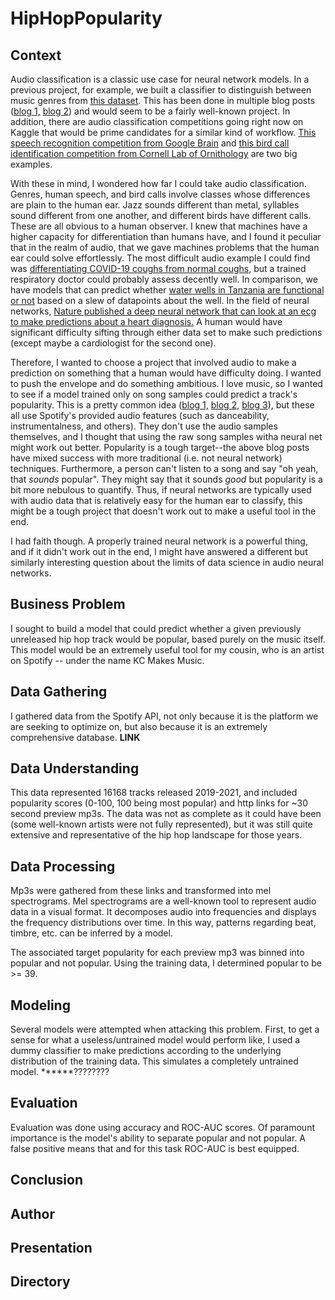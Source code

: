 # HipHopPopularity

## Context
Audio classification is a classic use case for neural network models. In a previous project, for example, we built a classifier to distinguish between music genres 
from [this dataset](http://marsyas.info/downloads/datasets.html). This has been done in multiple blog posts 
([blog 1,](https://medium.com/swlh/music-genre-classification-using-transfer-learning-pytorch-ea1c23e36eb8) 
[blog 2](https://www.analyticsvidhya.com/blog/2021/06/music-genres-classification-using-deep-learning-techniques/)) 
and would seem to be a fairly well-known project. In addition, there are audio classification competitions going right now on Kaggle that would be prime candidates 
for a similar kind of workflow. [This speech recognition competition from Google Brain](https://www.kaggle.com/c/tensorflow-speech-recognition-challenge) and [this 
bird call identification competition from Cornell Lab of Ornithology](https://www.kaggle.com/c/birdsong-recognition) are two big examples.

With these in mind, I wondered how far I could take audio classification. Genres, human speech, and bird calls involve classes whose differences are plain to the 
human ear. Jazz sounds different than metal, syllables sound different from one another, and different birds have different calls. These are all obvious to a human 
observer. I knew that machines have a higher capacity for differentiation than humans have, and I found it peculiar that in the realm of audio, that we gave 
machines problems that the human ear could solve effortlessly. The most difficult audio example I could find was [differentiating COVID-19 coughs from normal 
coughs,](https://www.kaggle.com/andrewmvd/covid19-cough-audio-classification) but a trained respiratory doctor could probably assess decently well. In comparison, 
we have models that can predict whether [water wells in Tanzania are functional or not](https://www.drivendata.org/competitions/7/pump-it-up-data-mining-the-water-table/) 
based on a slew of datapoints about the well. In the field of neural networks, [Nature published a deep neural network that can look at an ecg to make predictions about a heart diagnosis.](https://www.nature.com/articles/s41467-020-15432-4) 
A human would have significant difficulty sifting through either data set to make such predictions (except maybe a cardiologist for the second one).

Therefore, I wanted to choose a project that involved audio to make a prediction on something that a human would have difficulty doing. I wanted to push the 
envelope and do something ambitious. I love music, so I wanted to see if a model trained only on song samples could predict a track's popularity. This is a pretty 
common idea ([blog 1,](https://towardsdatascience.com/predicting-popularity-on-spotify-when-data-needs-culture-more-than-culture-needs-data-2ed3661f75f1#:~:text=According%20to%20Spotify%2C%20%E2%80%9Cpopularity%20is,a%20lot%20in%20the%20past.%E2%80%9D) 
[blog 2,](https://towardsdatascience.com/predicting-spotify-song-popularity-49d000f254c7) 
[blog 3](https://medium.com/m2mtechconnect/predicting-spotify-song-popularity-with-machine-learning-7a51d985359b)), but these all use Spotify's provided audio 
features (such as danceability, instrumentalness, and others). They don't use the audio samples themselves, and I thought that using the raw song samples witha 
neural net might work out better. Popularity is a tough target--the above blog posts have mixed success with more traditional (i.e. not neural network) techniques. 
Furthermore, a person can't listen to a song and say "oh yeah, that *sounds* popular". They might say that it sounds *good* but popularity is a bit more nebulous to 
quantify. Thus, if neural networks are typically used with audio data that is relatively easy for the human ear to classify, this might be a tough project that 
doesn't work out to make a useful tool in the end.

I had faith though. A properly trained neural network is a powerful thing, and if it didn't work out in the end, I might have answered a different but similarly 
interesting question about the limits of data science in audio neural networks.

## Business Problem
I sought to build a model that could predict whether a given previously unreleased hip hop track would be popular, based purely on the music itself.
This model would be an extremely useful tool for my cousin, who is an artist on Spotify -- under the name KC Makes Music.

## Data Gathering
I gathered data from the Spotify API, not only because it is the platform we are seeking to optimize on, but also because it is an extremely comprehensive database.
**LINK**

## Data Understanding
This data represented 16168 tracks released 2019-2021, and included popularity scores (0-100, 100 being most popular) and 
http links for ~30 second preview mp3s. The data was not as complete as it could have been (some well-known artists were not fully represented), but it was
still quite extensive and representative of the hip hop landscape for those years.

## Data Processing
Mp3s were gathered from these links and transformed into mel spectrograms. Mel spectrograms are a well-known tool to represent audio data in a visual format. 
It decomposes audio into frequencies and displays the frequency distributions over time. In this way, patterns regarding beat, timbre, etc. can be inferred 
by a model.

The associated target popularity for each preview mp3 was binned into popular and not popular. Using the training data, I determined popular to be >= 39.

## Modeling
Several models were attempted when attacking this problem. First, to get a sense for what a useless/untrained model would perform like, I used a dummy classifier
to make predictions according to the underlying distribution of the training data. This simulates a completely untrained model. ******????????

## Evaluation
Evaluation was done using accuracy and ROC-AUC scores. Of paramount importance is the model's ability to separate popular and not popular. A false positive 
means that 
and for this task
ROC-AUC is best equipped.

## Conclusion

## Author

## Presentation

## Directory
